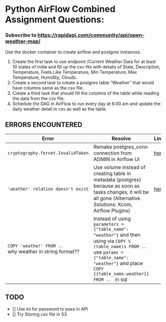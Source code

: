 # Python AirFlow Combined Assignment Questions:

### Subscribe to https://rapidapi.com/community/api/open-weather-map/

Use the docker container to create airflow and postgres instances.

1. Create the first task to use endpoint /Current Weather Data for at least 10 states of India and fill up the csv file with details of 
    State, Description, Temperature, Feels Like Temperature, Min Temperature, Max Temperature, Humidity, Clouds.
2. Create a second task to create a postgres table “Weather” that would have columns same as the csv file.
3. Create a third task that should fill the columns of the table while reading the data from the csv file.
4. Schedule the DAG in AirFlow to run every day at 6:00 am and update the daily weather detail in csv as well as the table.


## ERRORS ENCOUNTERED
|   Error    | Resolve |  Links |
| ----------- | ----------- | ----- |
| `cryptography.fernet.InvalidToken`      | Remake postgres_conn connection from ADMIN in Airflow UI  |  [here](https://qiita.com/ctivan/items/068a26fc6ba25110a87a) |
|`'weather' relation doesn't exist`|Use volume instead of creating table in metadata (postgres) because as soon as tasks changes, it will be all gone (Alternative Solutions: Xcom, Airflow Plugins)|[here](https://stackoverflow.com/questions/50858770/airflow-retain-the-same-database-connection)|
|`COPY 'weather' FROM .. `<br>why weather in string format??|Instead of using `parameters = {"table_name": "weather"}` and then using via `COPY %(table_name)s FROM ..` use `params = {"table_name": "weather"}` and place `COPY {{table_name.weather}} FROM .. ` in sql||


## TODO

- [] Use ini for password to pass in API
- [] Try Storing csv file in S3
